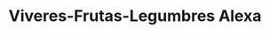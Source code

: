 ---
title: "Viveres-Frutas-Legumbres Alexa"
url: /quito/viveres-frutas-legumbres-alexa/
shop: Gemüse & Obst
---